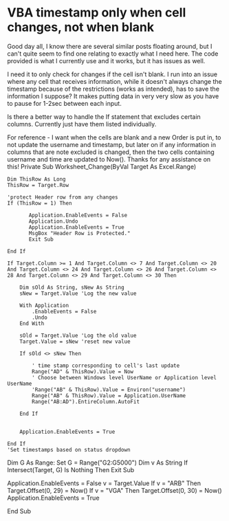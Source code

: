 
# VBA timestamp only when cell changes, not when blank

Good day all,
I know there are several similar posts floating around, but I can't quite seem to find one relating to exactly what I need here. The code provided is what I currently use and it works, but it has issues as well.

I need it to only check for changes if the cell isn't blank. I run into an issue where any cell that receives information, while it doesn't always change the timestamp because of the restrictions (works as intended), has to save the information I suppose? It makes putting data in very very slow as you have to pause for 1-2sec between each input.

Is there a better way to handle the If statement that excludes certain columns. Currently just have them listed individually.


For reference - I want when the cells are blank and a new Order is put in, to not update the username and timestamp, but later on if any information in columns that are note excluded is changed, then the two cells containing username and time are updated to Now().
Thanks for any assistance on this!
Private Sub Worksheet_Change(ByVal Target As Excel.Range)
 

    Dim ThisRow As Long
    ThisRow = Target.Row

    'protect Header row from any changes
    If (ThisRow = 1) Then

           Application.EnableEvents = False
           Application.Undo
           Application.EnableEvents = True
           MsgBox "Header Row is Protected."
           Exit Sub

    End If

    If Target.Column >= 1 And Target.Column <> 7 And Target.Column <> 20 And Target.Column <> 24 And Target.Column <> 26 And Target.Column <> 28 And Target.Column <> 29 And Target.Column <> 30 Then

        Dim sOld As String, sNew As String
        sNew = Target.Value 'Log the new value

        With Application
            .EnableEvents = False
            .Undo
        End With

        sOld = Target.Value 'Log the old value
        Target.Value = sNew 'reset new value

        If sOld <> sNew Then

            ' time stamp corresponding to cell's last update
            Range("AD" & ThisRow).Value = Now
            ' Choose between Windows level UserName or Application level UserName
            'Range("AB" & ThisRow).Value = Environ("username")
            Range("AB" & ThisRow).Value = Application.UserName
            Range("AB:AD").EntireColumn.AutoFit

        End If
         

        Application.EnableEvents = True

    End If
    'Set timestamps based on status dropdown
   Dim G As Range: Set G = Range("G2:G5000")
   Dim v As String
   If Intersect(Target, G) Is Nothing Then Exit Sub

   Application.EnableEvents = False
      v = Target.Value
      If v = "ARB" Then Target.Offset(0, 29) = Now()
      If v = "VGA" Then Target.Offset(0, 30) = Now()
   Application.EnableEvents = True
    
End Sub


        